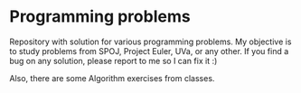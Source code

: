 Programming problems
====================

Repository with solution for various programming problems.
My objective is to study problems from SPOJ, Project Euler, UVa, or any other.
If you find a bug on any solution, please report to me so I can fix it :)

Also, there are some Algorithm exercises from classes.

